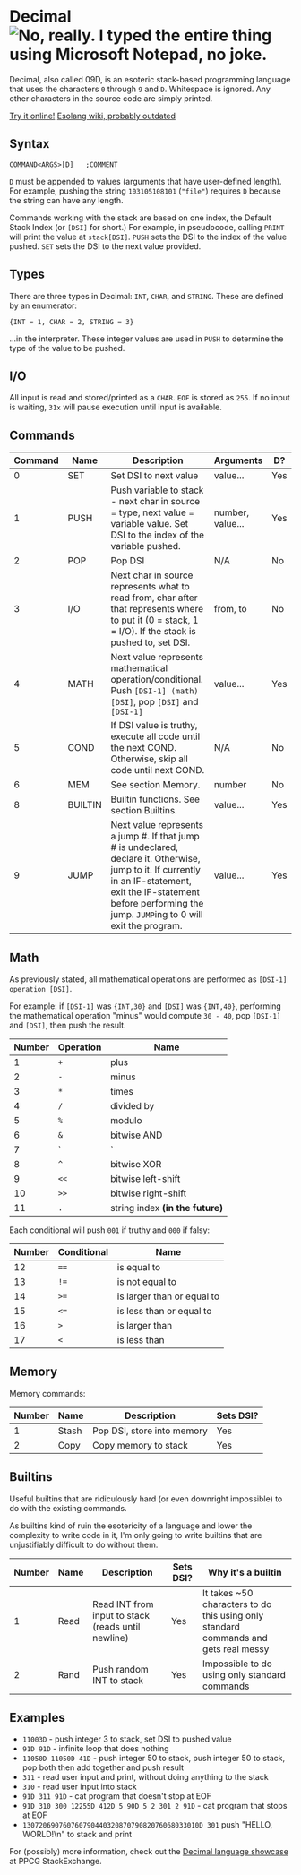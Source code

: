# Decimal ![No, really. I typed the entire thing using Microsoft Notepad, no joke.](http://i.imgur.com/FMMMOtk.gif)

Decimal, also called 09D, is an esoteric stack-based programming language that uses the characters `0` through `9` and `D`. Whitespace is ignored. Any other characters in the source code are simply printed.

[Try it online!](//tio.run/#Decimal) [Esolang wiki, probably outdated](//wiki.esolangs.org/wiki/Decimal)

## Syntax

    COMMAND<ARGS>[D]   ;COMMENT

`D` must be appended to values (arguments that have user-defined length). For example, pushing the string `103105108101` (`"file"`) requires `D` because the string can have any length.

Commands working with the stack are based on one index, the Default Stack Index (or `[DSI]` for short.) For example, in pseudocode, calling `PRINT` will print the value at `stack[DSI]`. `PUSH` sets the DSI to the index of the value pushed. `SET` sets the DSI to the next value provided. 

## Types

There are three types in Decimal: `INT`, `CHAR`, and `STRING`. These are defined by an enumerator:

    {INT = 1, CHAR = 2, STRING = 3}

...in the interpreter. These integer values are used in `PUSH` to determine the type of the value to be pushed.

## I/O

All input is read and stored/printed as a `CHAR`. `EOF` is stored as `255`. If no input is waiting, `31x` will pause execution until input is available.

## Commands

|Command|Name|Description|Arguments|D?|
|-|-|-|-|-|
|0|SET|Set DSI to next value|value...|Yes|
|1|PUSH|Push variable to stack - next char in source = type, next value = variable value. Set DSI to the index of the variable pushed.|number, value...|Yes|
|2|POP|Pop DSI|N/A|No|
|3|I/O|Next char in source represents what to read from, char after that represents where to put it (0 = stack, 1 = I/O). If the stack is pushed to, set DSI.|from, to|No|
|4|MATH|Next value represents mathematical operation/conditional. Push `[DSI-1] (math) [DSI]`, pop `[DSI]` and `[DSI-1]`|value...|Yes|
|5|COND|If DSI value is truthy, execute all code until the next COND. Otherwise, skip all code until next COND.|N/A|No|
|6|MEM|See section Memory.|number|No|
|8|BUILTIN|Builtin functions. See section Builtins.|value...|Yes|
|9|JUMP|Next value represents a jump #. If that jump # is undeclared, declare it. Otherwise, jump to it. If currently in an IF-statement, exit the IF-statement before performing the jump. `JUMP`ing to 0 will exit the program.|value...|Yes|

## Math

As previously stated, all mathematical operations are performed as `[DSI-1] operation [DSI]`.

For example: if `[DSI-1]` was `{INT,30}` and `[DSI]` was `{INT,40}`, performing the mathematical operation "minus" would compute `30 - 40`, pop `[DSI-1]` and `[DSI]`, then push the result.

|Number|Operation|Name|
|-|-|-|
|1|`+`|plus|
|2|`-`|minus|
|3|`*`|times|
|4|`/`|divided by|
|5|`%`|modulo|
|6|`&`|bitwise AND|
|7|`|`|bitwise OR|
|8|`^`|bitwise XOR|
|9|`<<`|bitwise left-shift|
|10|`>>`|bitwise right-shift|
|11|`.`|string index **(in the future)**|

Each conditional will push `001` if truthy and `000` if falsy:

|Number|Conditional|Name|
|-|-|-|
|12|`==`|is equal to|
|13|`!=`|is not equal to|
|14|`>=`|is larger than or equal to|
|15|`<=`|is less than or equal to|
|16|`>`|is larger than|
|17|`<`|is less than|

## Memory

Memory commands:

|Number|Name|Description|Sets DSI?|
|-|-|-|-|
|1|Stash|Pop DSI, store into memory|Yes|
|2|Copy|Copy memory to stack|Yes|

## Builtins

Useful builtins that are ridiculously hard (or even downright impossible) to do with the existing commands.

As builtins kind of ruin the esotericity of a language and lower the complexity to write code in it, I'm only going to write builtins that are unjustifiably difficult to do without them.

|Number|Name|Description|Sets DSI?|Why it's a builtin|
|-|-|-|-|-|
|1|Read|Read INT from input to stack (reads until newline)|Yes|It takes ~50 characters to do this using only standard commands and gets real messy|
|2|Rand|Push random INT to stack|Yes|Impossible to do using only standard commands|

## Examples

 - `11003D` - push integer 3 to stack, set DSI to pushed value
 - `91D 91D` - infinite loop that does nothing
 - `11050D 11050D 41D` - push integer 50 to stack, push integer 50 to stack, pop both then add together and push result
 - `311` - read user input and print, without doing anything to the stack
 - `310` - read user input into stack
 - `91D 311 91D` - cat program that doesn't stop at EOF
 - `91D 310 300 12255D 412D 5 90D 5 2 301 2 91D` - cat program that stops at EOF
 - `13072069076076079044032087079082076068033010D 301` push "HELLO, WORLD!\n" to stack and print

For (possibly) more information, check out the [Decimal language showcase](https://codegolf.stackexchange.com/a/124235/61563) at PPCG StackExchange.
